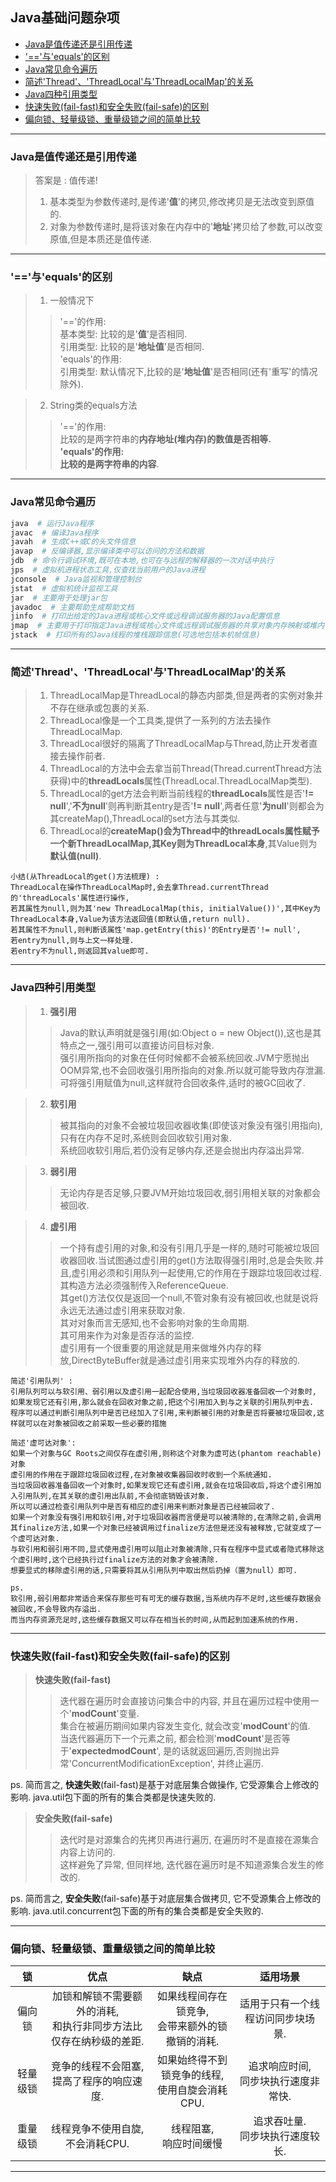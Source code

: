 <h2> Java基础问题杂项 </h2>

- [Java是值传递还是引用传递](#java%e6%98%af%e5%80%bc%e4%bc%a0%e9%80%92%e8%bf%98%e6%98%af%e5%bc%95%e7%94%a8%e4%bc%a0%e9%80%92)
- ['=='与'equals'的区别](#%e4%b8%8eequals%e7%9a%84%e5%8c%ba%e5%88%ab)
- [Java常见命令遍历](#java%e5%b8%b8%e8%a7%81%e5%91%bd%e4%bb%a4%e9%81%8d%e5%8e%86)
- [简述'Thread'、'ThreadLocal'与'ThreadLocalMap'的关系](#%e7%ae%80%e8%bf%b0threadthreadlocal%e4%b8%8ethreadlocalmap%e7%9a%84%e5%85%b3%e7%b3%bb)
- [Java四种引用类型](#java%e5%9b%9b%e7%a7%8d%e5%bc%95%e7%94%a8%e7%b1%bb%e5%9e%8b)
- [快速失败(fail-fast)和安全失败(fail-safe)的区别](#%e5%bf%ab%e9%80%9f%e5%a4%b1%e8%b4%a5fail-fast%e5%92%8c%e5%ae%89%e5%85%a8%e5%a4%b1%e8%b4%a5fail-safe%e7%9a%84%e5%8c%ba%e5%88%ab)
- [偏向锁、轻量级锁、重量级锁之间的简单比较](#%e5%81%8f%e5%90%91%e9%94%81%e8%bd%bb%e9%87%8f%e7%ba%a7%e9%94%81%e9%87%8d%e9%87%8f%e7%ba%a7%e9%94%81%e4%b9%8b%e9%97%b4%e7%9a%84%e7%ae%80%e5%8d%95%e6%af%94%e8%be%83)
<hr>

### Java是值传递还是引用传递

> 答案是 : 值传递!<br/>
> 1) 基本类型为参数传递时,是传递'**值**'的拷贝,修改拷贝是无法改变到原值的.<br/>
> 2) 对象为参数传递时,是将该对象在内存中的'**地址**'拷贝给了参数,可以改变原值,但是本质还是值传递.<br/>
<hr>

### '=='与'equals'的区别

> 1) 一般情况下
>> '=='的作用:<br/>
>> 基本类型: 比较的是'**值**'是否相同.<br/>
>> 引用类型: 比较的是'**地址值**'是否相同.<br/>
>> 'equals'的作用:<br/>
>> 引用类型: 默认情况下,比较的是'**地址值**'是否相同(还有'重写'的情况除外).<br/>

> 2) String类的equals方法
>> '=='的作用:<br/>
>> 比较的是两字符串的**内存地址(堆内存)**的数值是否相等.<br/>
>> 'equals'的作用:<br/>
>> 比较的是两字符串的**内容**.<br/>
<hr>

### Java常见命令遍历

```bash
java  # 运行Java程序
javac  # 编译Java程序
javah  # 生成C++或C的头文件信息
javap  # 反编译器,显示编译类中可以访问的方法和数据
jdb  # 命令行调试环境,既可在本地,也可在与远程的解释器的一次对话中执行
jps  # 虚拟机进程状态工具,仅查找当前用户的Java进程
jconsole  # Java监视和管理控制台
jstat  # 虚拟机统计监视工具
jar  # 主要用于处理jar包
javadoc  # 主要帮助生成帮助文档
jinfo  # 打印出给定的Java进程或核心文件或远程调试服务器的Java配置信息
jmap  # 主要用于打印指定Java进程或核心文件或远程调试服务器的共享对象内存映射或堆内存细节
jstack  # 打印所有的Java线程的堆栈跟踪信息(可选地包括本机帧信息)
```
<hr>

### 简述'Thread'、'ThreadLocal'与'ThreadLocalMap'的关系

> 1) ThreadLocalMap是ThreadLocal的静态内部类,但是两者的实例对象并不存在继承或包裹的关系.
> 2) ThreadLocal像是一个工具类,提供了一系列的方法去操作ThreadLocalMap.
> 3) ThreadLocal很好的隔离了ThreadLocalMap与Thread,防止开发者直接去操作前者.
> 4) ThreadLocal的方法中会去拿当前Thread(Thread.currentThread方法获得)中的**threadLocals**属性(ThreadLocal.ThreadLocalMap类型).
> 5) ThreadLocal的get方法会判断当前线程的**threadLocals**属性是否'**!= null**','**不为null**'则再判断其entry是否'**!= null**',两者任意'**为null**'则都会为其createMap(),ThreadLocal的set方法与其类似.
> 6) ThreadLocal的**createMap()**会为Thread中的threadLocals属性赋予一个新ThreadLocalMap,其Key则为**ThreadLocal本身**,其Value则为**默认值(null)**.
```
小结(从ThreadLocal的get()方法梳理) : 
ThreadLocal在操作ThreadLocalMap时,会去拿Thread.currentThread的'threadLocals'属性进行操作,
若其属性为null,则为其'new ThreadLocalMap(this, initialValue())',其中Key为ThreadLocal本身,Value为该方法返回值(即默认值,return null).
若其属性不为null,则判断该属性'map.getEntry(this)'的Entry是否'!= null',
若entry为null,则与上文一样处理.
若entry不为null,则返回其value即可.
```
<hr>

### Java四种引用类型

> 1) **强引用**
>> Java的默认声明就是强引用(如:Object o = new Object()),这也是其特点之一,强引用可以直接访问目标对象.<br/>
>> 强引用所指向的对象在任何时候都不会被系统回收.JVM宁愿抛出OOM异常,也不会回收强引用所指向的对象.所以就可能导致内存泄漏.<br/>
>> 可将强引用赋值为null,这样就符合回收条件,适时的被GC回收了.<br/>

> 2) **软引用**
>> 被其指向的对象不会被垃圾回收器收集(即使该对象没有强引用指向),只有在内存不足时,系统则会回收软引用对象.<br/>
>> 系统回收软引用后,若仍没有足够内存,还是会抛出内存溢出异常.<br/>

> 3) **弱引用**
>> 无论内存是否足够,只要JVM开始垃圾回收,弱引用相关联的对象都会被回收.<br/>

> 4) **虚引用**
>> 一个持有虚引用的对象,和没有引用几乎是一样的,随时可能被垃圾回收器回收.当试图通过虚引用的get()方法取得强引用时,总是会失败.并且,虚引用必须和引用队列一起使用,它的作用在于跟踪垃圾回收过程.<br/>
>> 其构造方法必须强制传入ReferenceQueue.<br/>
>> 其get()方法仅仅是返回一个null,不管对象有没有被回收,也就是说将永远无法通过虚引用来获取对象.<br/>
>> 其对对象而言无感知,也不会影响对象的生命周期.<br/>
>> 其可用来作为对象是否存活的监控.<br/>
>> 虚引用有一个很重要的用途就是用来做堆外内存的释放,DirectByteBuffer就是通过虚引用来实现堆外内存的释放的.<br/>
```
简述'引用队列' :
引用队列可以与软引用、弱引用以及虚引用一起配合使用,当垃圾回收器准备回收一个对象时,
如果发现它还有引用,那么就会在回收对象之前,把这个引用加入到与之关联的引用队列中去.
程序可以通过判断引用队列中是否已经加入了引用,来判断被引用的对象是否将要被垃圾回收,这样就可以在对象被回收之前采取一些必要的措施
```
```
简述'虚可达对象': 
如果一个对象与GC Roots之间仅存在虚引用,则称这个对象为虚可达(phantom reachable)对象
虚引用的作用在于跟踪垃圾回收过程,在对象被收集器回收时收到一个系统通知.
当垃圾回收器准备回收一个对象时,如果发现它还有虚引用,就会在垃圾回收后,将这个虚引用加入引用队列,在其关联的虚引用出队前,不会彻底销毁该对象.
所以可以通过检查引用队列中是否有相应的虚引用来判断对象是否已经被回收了.
如果一个对象没有强引用和软引用,对于垃圾回收器而言便是可以被清除的,在清除之前,会调用其finalize方法,如果一个对象已经被调用过finalize方法但是还没有被释放,它就变成了一个虚可达对象.
与软引用和弱引用不同,显式使用虚引用可以阻止对象被清除,只有在程序中显式或者隐式移除这个虚引用时,这个已经执行过finalize方法的对象才会被清除.
想要显式的移除虚引用的话,只需要将其从引用队列中取出然后扔掉（置为null）即可.
```
```
ps. 
软引用,弱引用都非常适合来保存那些可有可无的缓存数据,当系统内存不足时,这些缓存数据会被回收,不会导致内存溢出.
而当内存资源充足时,这些缓存数据又可以存在相当长的时间,从而起到加速系统的作用.
```
<hr>

### 快速失败(fail-fast)和安全失败(fail-safe)的区别

> **快速失败(fail-fast)**
>> 迭代器在遍历时会直接访问集合中的内容, 并且在遍历过程中使用一个'**modCount**'变量.<br/>
>> 集合在被遍历期间如果内容发生变化, 就会改变'**modCount**'的值.<br/>
>> 当迭代器遍历下一个元素之前, 都会检测'**modCount**'是否等于'**expectedmodCount**', 是的话就返回遍历,否则抛出异常'ConcurrentModificationException', 并终止遍历.<br/>

ps. 简而言之, **快速失败**(fail-fast)是基于对底层集合做操作, 它受源集合上修改的影响. java.util包下面的所有的集合类都是快速失败的.

> **安全失败(fail-safe)**
>> 迭代时是对源集合的先拷贝再进行遍历, 在遍历时不是直接在源集合内容上访问的.<br/>
>> 这样避免了异常, 但同样地, 迭代器在遍历时是不知道源集合发生的修改的.<br/>

ps. 简而言之, **安全失败**(fail-safe)基于对底层集合做拷贝, 它不受源集合上修改的影响. java.util.concurrent包下面的所有的集合类都是安全失败的.

<hr>

### 偏向锁、轻量级锁、重量级锁之间的简单比较

| 锁 | 优点 | 缺点 | 适用场景 |
|:--:|:--:|:--:|:--:|
| 偏向锁 | 加锁和解锁不需要额外的消耗,<br/>和执行非同步方法比仅存在纳秒级的差距. | 如果线程间存在锁竞争,<br/>会带来额外的锁撤销的消耗. | 适用于只有一个线程访问同步块场景. |
| 轻量级锁 | 竞争的线程不会阻塞,<br/>提高了程序的响应速度. | 如果始终得不到锁竞争的线程,<br/>使用自旋会消耗CPU. | 追求响应时间, <br/>同步块执行速度非常快. |
| 重量级锁 | 线程竞争不使用自旋,<br/>不会消耗CPU. | 线程阻塞,<br/>响应时间缓慢 | 追求吞吐量.<br/>同步块执行速度较长. |

<hr>
